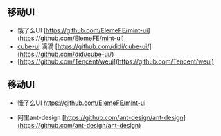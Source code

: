 ## 移动UI

* 饿了么UI [https://github.com/ElemeFE/mint-ui](https://github.com/ElemeFE/mint-ui) 
* [cube-ui](https://github.com/didi/cube-ui/) 滴滴 [https://github.com/didi/cube-ui/](https://github.com/didi/cube-ui/) 
* [https://github.com/Tencent/weui](https://github.com/Tencent/weui)

## 移动UI

* 饿了么UI [https://github.com/ElemeFE/mint-ui ](https://github.com/ElemeFE/element)

* 阿里ant-design  [https://github.com/ant-design/ant-design](https://github.com/ant-design/ant-design)



